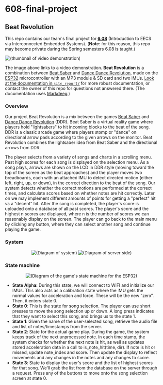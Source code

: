 # 608-final-project

## Beat Revolution

This repo contains our team's final project for **[6.08](http://student.mit.edu/catalog/search.cgi?search=6.08&style=verbatim)** (Introduction to EECS via Interconnected Embedded Systems). (**Note**: for this reason, this repo may become private during the Spring semesters 6.08 is taught.)

![(thumbnail of video demonstration)](https://i.imgur.com/kGdH17G.png "Click for a demonstration video")

The image above links to a video demonstration. **Beat Revolution** is a combination between [Beat Saber](https://en.wikipedia.org/wiki/Beat_Saber) and [Dance Dance Revolution](https://en.wikipedia.org/wiki/Dance_Dance_Revolution), made on the [ESP32](https://en.wikipedia.org/wiki/ESP32) microcontroller with an MP3 module & SD card and two IMUs. [Look at the documentation in `site_report/`](https://koto.mit.edu/br/docs/) for more robust documentation, or contact the owner of this repo for questions not answered there. (The documentation uses [Markdeep](https://casual-effects.com/markdeep/).)

### Overview

Our project Beat Revolution is a mix between the games [Beat Saber](https://www.youtube.com/watch?v=ZZWDwHN0dLw) and [Dance Dance Revolution](https://www.youtube.com/watch?v=lpekHL_vXOc) (DDR). Beat Saber is a virtual reality game where players hold "lightsabers" to hit incoming blocks to the beat of the song. DDR is a classic arcade game where players stomp or "dance" on directional arrow pads according to the given arrows on the monitor. Beat Revolution combines the lightsaber idea from Beat Saber and the directional arrows from DDR.

The player selects from a variety of songs and charts in a scrolling menu. Past high scores for each song is displayed on the selection menu. As a song plays, arrows are shown on the LCD in DDR style (moving toward the top of the screen as the beat approaches) and the player moves two breadboards, each with an attached IMU to detect directed motion (either left, right, up, or down), in the correct direction to the beat of the song. Our system detects whether the correct motions are performed at the correct times, and calculate scores based on whether notes are hit correctly. Later on we may implement different amounts of points for getting a "perfect" hit *vs* a "decent" hit. After the song is completed, the player's score is uploaded onto a database of all past scores. The player's score and the highest n scores are displayed, where n is the number of scores we can reasonably display on the screen. The player can go back to the main menu by clicking any button, where they can select another song and continue playing the game.

### System

<p align="center">
  <img src="https://i.imgur.com/ZACBqHT.png" alt="(Diagram of system)"/>
  <img src="https://i.imgur.com/ZtsFnLg.png" alt="(Diagram of server side)"/>
</p>

### State machine

<p align="center">
  <img src="https://i.imgur.com/FoVUJh7.png" alt="(Diagram of the game's state machine for the ESP32)"/>
</p>

* **State Alpha**: During this state, we will connect to WIFI and initialize our IMUs. This also acts as a calibration state where the IMU gets the normal values for acceleration and force. These will be the new “zero”. Then, it enters state 0.
* **State 0**: This is the state for song selection. The player can use short presses to move the song selection up or down. A long press indicates that they want to select this song, and brings us to the state 1.
* **State 1**: Given the name of the user-selected song, retrieve the audio file and list of notes/timestamps from the server.
* **State 2**: State for the actual game play. During the game, the system keeps track of the next unprocessed note. In each time stamp, the system checks for whether the next note is hit, as well as updates stored acceleration data in a call to is_note_hit(time, dir). If note is hit or missed, update note_index and score. Then update the display to reflect movements and any changes in the notes and any changes to score.
* **State 3**: State to display the user's score and the list of highest scores for that song. We'll grab the list from the database on the server through a request. Press any of the buttons to move onto the song selection screen at state 0.

<!--

### Parts used

1. Speaker - 3” Diameter - 4 Ohm 3 Watt 
  * URL: https://www.adafruit.com/product/1314
  * Quantity: 2
  * Total price: $3.90
  * Description: Outputs audio from ESP32.
  * Use case: Plays the songs. Known to work with the ESP32, according to https://www.hackster.io/julianfschroeter/stream-your-audio-on-the-esp32-2e4661.

2. Stereo 3.7W Class D Audio Amplifier - MAX98306
  * URL: https://www.adafruit.com/product/987 
  * Quantity: 1
  * Total price: $8.95
  * Description: Outputs audio from ESP32 together with speakers (approach 1)
  * Use case: Plays the songs. Known to work with the ESP32, according to https://www.hackster.io/julianfschroeter/stream-your-audio-on-the-esp32-2e4661.

3. Longruner Dfplayer Mini MP3 Player Module for Arduino LK01
  * URL: https://www.amazon.com/dp/B01MXOFAE4 
  * Quantity: 1
  * Total price: $5.52
  * Description: Outputs audio from ESP32 together with speakers (approach 2)
  * Use case: Plays the songs.

4. SanDisk 16GB Ultra microSDXC UHS-I Memory Card with Adapter
  * URL: https://www.amazon.com/Sandisk-Ultra-Micro-UHS-I-Adapter/dp/B073K14CVB/
  * Quantity: 1
  * Total price: $5.79
  * Description: Outputs audio from ESP32 together with speakers (approach 2)
  * Use case: Plays the songs.

5. ELEGOO 6PCS 170 tie-Points Mini Breadboard kit for Arduino
  * URL: https://www.amazon.com/ELEGOO-6PCS-tie-Points-Breadboard-Arduino/dp/B01EV6SBXQ/
  * Quantity: 1
  * Total price: $6.99
  * Description: Where the imu sticks to, at the end of each of our sabers (sticks).
  * Use case: Use with imu to detect motion.

-->
